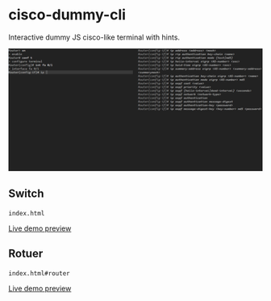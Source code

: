 # cisco-dummy-cli
Interactive dummy JS cisco-like terminal with hints.

![CLI Screenshot](screenshot.png?raw=true "Screenshot")

## Switch
```
index.html
```

[Live demo preview](http://htmlpreview.github.io/?https://raw.githubusercontent.com/m1k1o/cisco-dummy-cli/master/index.html)

## Rotuer
```
index.html#router
```

[Live demo preview](http://htmlpreview.github.io/?https://raw.githubusercontent.com/m1k1o/cisco-dummy-cli/master/index.html#router)

